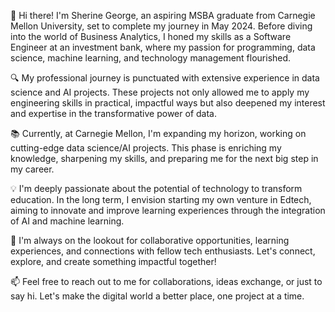 👋 Hi there! I'm Sherine George, an aspiring MSBA graduate from Carnegie Mellon University, set to complete my journey in May 2024. Before diving into the world of Business Analytics, I honed my skills as a Software Engineer at an investment bank, where my passion for programming, data science, machine learning, and technology management flourished.

🔍 My professional journey is punctuated with extensive experience in data science and AI projects. These projects not only allowed me to apply my engineering skills in practical, impactful ways but also deepened my interest and expertise in the transformative power of data.

📚 Currently, at Carnegie Mellon, I'm expanding my horizon, working on cutting-edge data science/AI projects. This phase is enriching my knowledge, sharpening my skills, and preparing me for the next big step in my career.

💡 I'm deeply passionate about the potential of technology to transform education. In the long term, I envision starting my own venture in Edtech, aiming to innovate and improve learning experiences through the integration of AI and machine learning.

🌱 I'm always on the lookout for collaborative opportunities, learning experiences, and connections with fellow tech enthusiasts. Let's connect, explore, and create something impactful together!

📫 Feel free to reach out to me for collaborations, ideas exchange, or just to say hi. Let's make the digital world a better place, one project at a time.

